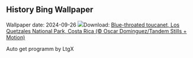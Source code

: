 ## History Bing Wallpaper
Wallpaper date: 2024-09-26
![](https://www.bing.com/th?id=OHR.LittleToucanet_EN-IN1849827364_UHD.jpg&w=1000)Download: [Blue-throated toucanet, Los Quetzales National Park, Costa Rica (© Oscar Dominguez/Tandem Stills + Motion)](https://www.bing.com/th?id=OHR.LittleToucanet_EN-IN1849827364_UHD.jpg)

Auto get programm by LtgX
